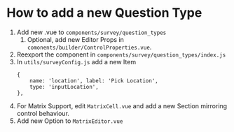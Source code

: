# How to add a new Question Type

1. Add new .vue to `components/survey/question_types`
   1. Optional, add new Editor Props in `comonents/builder/ControlProperties.vue`.
2. Reexport the component in `components/survey/question_types/index.js`
3. In `utils/surveyConfig.js` add a new Item
    ```
    {
        name: 'location', label: 'Pick Location',
        type: 'inputLocation',
    },
    ```
4. For Matrix Support, edit `MatrixCell.vue` and add a new Section mirroring control behaviour.
5. Add new Option to `MatrixEditor.vue`